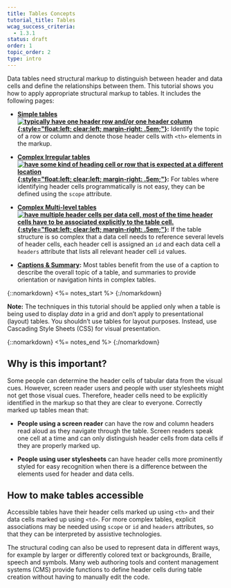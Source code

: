 ```yaml
---
title: Tables Concepts
tutorial_title: Tables
wcag_success_criteria: 
  - 1.3.1
status: draft
order: 1
topic_order: 2
type: intro
---
```


Data tables need structural markup to distinguish between header and data cells and define the relationships between them. This tutorial shows you how to apply appropriate structural markup to tables. It includes the following pages:

-   **[Simple tables![ typically have one header row and/or one header column](img-simple.png){:style="float:left; clear:left; margin-right: .5em;"}](simple.html):** Identify the topic of a row or column and denote those header cells with `<th>` elements in the markup.

-   **[Complex Irregular tables![ have some kind of heading cell or row that is expected at a different location](img-irreg.png){:style="float:left; clear:left; margin-right: .5em;"}](irregular.html):**  For tables where identifying header cells programmatically is not easy, they can be defined using the `scope` attribute.

-   **[Complex Multi-level tables![ have multiple header cells per data cell, most of the time header cells have to be associated explicitly to the table cell.](img-multi.png){:style="float:left; clear:left; margin-right: .5em;"}](multi-level.html):** If the table structure is so complex that a data cell needs to reference several levels of header cells, each header cell is assigned an `id` and each data cell a `headers` attribute that lists all relevant header cell `id` values.

-   **[Captions & Summary](caption-summary.html):** Most tables benefit from the use of a caption to describe the overall topic of a table, and summaries to provide orientation or navigation hints in complex tables.


{::nomarkdown}
<%= notes_start %>
{:/nomarkdown}

**Note:** The techniques in this tutorial should be applied only when a table is being used to display _data_ in a grid and don’t apply to presentational (layout) tables. You shouldn’t use tables for layout purposes. Instead, use Cascading Style Sheets (CSS) for visual presentation.

{::nomarkdown}
<%= notes_end %>
{:/nomarkdown}


## Why is this important?

Some people can determine the header cells of tabular data from the visual cues. However, screen reader users and people with user stylesheets might not get those visual cues. Therefore, header cells need to be explicitly identified in the markup so that they are clear to everyone. Correctly marked up tables mean that:

-   **People using a screen reader** can have the row and column headers read aloud as they navigate through the table. Screen readers speak one cell at a time and can only distinguish header cells from data cells if they are properly marked up.

-   **People using user stylesheets** can have header cells more prominently styled for easy recognition when there is a difference between the elements used for header and data cells.

## How to make tables accessible

Accessible tables have their header cells marked up using `<th>` and their data cells marked up using `<td>`. For more complex tables, explicit associations may be needed using `scope` or `id` and `headers` attributes, so that they can be interpreted by assistive technologies.

The structural coding can also be used to represent data in different ways, for example by larger or differently colored text or backgrounds, Braille, speech and symbols. Many web authoring tools and content management systems (CMS) provide functions to define header cells during table creation without having to manually edit the code.

